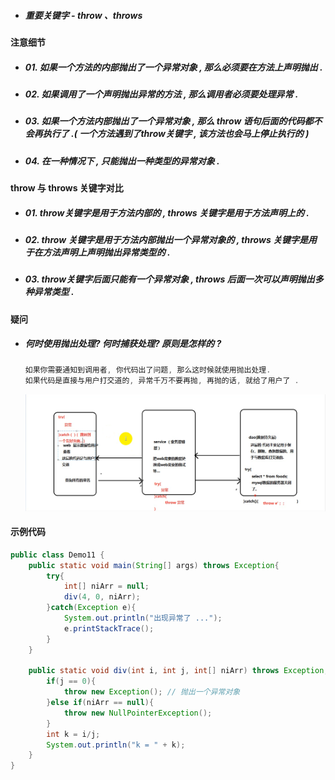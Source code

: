 * ##### 重要关键字 - throw 、throws

#### 注意细节

* ##### 01. 如果一个方法的内部抛出了一个异常对象 , 那么必须要在方法上声明抛出 .
* ##### 02. 如果调用了一个声明抛出异常的方法 , 那么调用者必须要处理异常 .
* ##### 03. 如果一个方法内部抛出了一个异常对象 , 那么 throw 语句后面的代码都不会再执行了 .\( 一个方法遇到了throw关键字 , 该方法也会马上停止执行的 \)
* ##### 04. 在一种情况下 , 只能抛出一种类型的异常对象 .

#### throw 与 throws 关键字对比

* ##### 01. throw关键字是用于方法内部的 , throws 关键字是用于方法声明上的 .
* ##### 02. throw 关键字是用于方法内部抛出一个异常对象的 , throws 关键字是用于在方法声明上声明抛出异常类型的 .
* ##### 03. throw关键字后面只能有一个异常对象 , throws 后面一次可以声明抛出多种异常类型 .

#### 疑问

* ##### 何时使用抛出处理? 何时捕获处理? 原则是怎样的 ?

  ```java
  如果你需要通知到调用者, 你代码出了问题, 那么这时候就使用抛出处理.
  如果代码是直接与用户打交道的, 异常千万不要再抛, 再抛的话, 就给了用户了 .
  ```

  ![](/assets/抛出&捕获处理异常的原则.png)

#### 示例代码

```java
public class Demo11 {
    public static void main(String[] args) throws Exception{
        try{
            int[] niArr = null;
            div(4, 0, niArr);
        }catch(Exception e){
            System.out.println("出现异常了 ...");
            e.printStackTrace();
        }
    }

    public static void div(int i, int j, int[] niArr) throws Exception, NullPointerException{
        if(j == 0){
            throw new Exception(); // 抛出一个异常对象
        }else if(niArr == null){
            throw new NullPointerException();
        }
        int k = i/j;
        System.out.println("k = " + k);
    }
}
```



